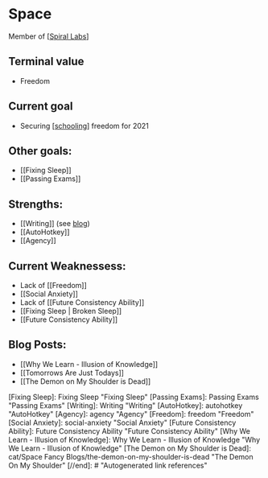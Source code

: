 # Space

Member of [[Spiral Labs]]

## Terminal value
-  Freedom

## Current goal
-  Securing [[schooling]] freedom for 2021


## Other goals: 
- [[Fixing Sleep]]
- [[Passing Exams]]


## Strengths:

- [[Writing]] (see [blog](https://gingerjumble.wordpress.com))
- [[AutoHotkey]]
- [[Agency]]
 


## Current Weaknessess:

- Lack of [[Freedom]] 
- [[Social Anxiety]] 
- Lack of [[Future Consistency Ability]] 
- [[Fixing Sleep | Broken Sleep]] 
- [[Future Consistency Ability]]





## Blog Posts:
- [[Why We Learn - Illusion of Knowledge]]
- [[Tomorrows Are Just Todays]]
- [[The Demon on My Shoulder is Dead]]
  
[//begin]: # "Autogenerated link references for markdown compatibility"
[Spiral Labs]: Spiral-Labs "Spiral Labs"
[schooling]: Schooling "Schooling"
[Fixing Sleep]: Fixing Sleep "Fixing Sleep"
[Passing Exams]: Passing Exams "Passing Exams"
[Writing]: Writing "Writing"
[AutoHotkey]: autohotkey "AutoHotkey"
[Agency]: agency "Agency"
[Freedom]: freedom "Freedom"
[Social Anxiety]: social-anxiety "Social Anxiety"
[Future Consistency Ability]: Future Consistency Ability "Future Consistency Ability"
[Why We Learn - Illusion of Knowledge]: Why We Learn - Illusion of Knowledge "Why We Learn - Illusion of Knowledge"
[The Demon on My Shoulder is Dead]: cat/Space Fancy Blogs/the-demon-on-my-shoulder-is-dead "The Demon On My Shoulder"
[//end]: # "Autogenerated link references"
